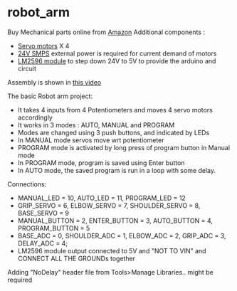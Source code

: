 # robot_arm

Buy Mechanical parts online from [Amazon](https://www.amazon.in/Ayasa-Electronics-Robotic-Included-Included/dp/B077YMCBWW)
Additional components : 
 * [Servo motors](https://www.electronicscomp.com/towerpro-sg90-9gm-micro-servo-motor?gclid=Cj0KCQiArt6PBhCoARIsAMF5waik_1FMM43HpRoCGQUPF4ZgkJ8TkyaV87QartmpxVm-6I5wElCPrwwaAvWuEALw_wcB) X 4
 * [24V SMPS](https://www.electronicscomp.com/24v-5amp-smps-dc-metal-power-supply-nwp-india?gclid=Cj0KCQiArt6PBhCoARIsAMF5wajOp_xQSTgm2NliWdLdgBOR3zY22qq_P-vnZuMcij22NBr67QIwrgYaAsfPEALw_wcB) external power is required for current demand of motors
 * [LM2596 module](https://robu.in/product/lm2596s-dc-dc-buck-converter-power-supply/) to step down 24V to 5V to provide the arduino and circuit

Assembly is shown in [this video](https://youtu.be/wQRFiqFBimE)

The basic Robot arm project:
 * It takes 4 inputs from 4 Potentiometers and moves 4 servo motors accordingly
 * It works in 3 modes : AUTO, MANUAL and PROGRAM
 * Modes are changed using 3 push buttons, and indicated by LEDs
 * In MANUAL mode servos move wrt potentiometer
 * PROGRAM mode is activated by long press of program button in Manual mode
 * In PROGRAM mode, program is saved using Enter button
 * In AUTO mode, the saved program is run in a loop with some delay.

Connections:
 * MANUAL_LED = 10, AUTO_LED = 11, PROGRAM_LED = 12
 * GRIP_SERVO = 6, ELBOW_SERVO = 7, SHOULDER_SERVO = 8, BASE_SERVO = 9
 * MANUAL_BUTTON = 2, ENTER_BUTTON = 3, AUTO_BUTTON = 4, PROGRAM_BUTTON = 5
 * BASE_ADC = 0, SHOULDER_ADC = 1, ELBOW_ADC = 2, GRIP_ADC = 3, DELAY_ADC = 4;
 * LM2596 module output connected to 5V and "NOT TO VIN" and CONNECT ALL THE GROUNDs together
 
Adding "NoDelay" header file from Tools>Manage Libraries.. might be required
